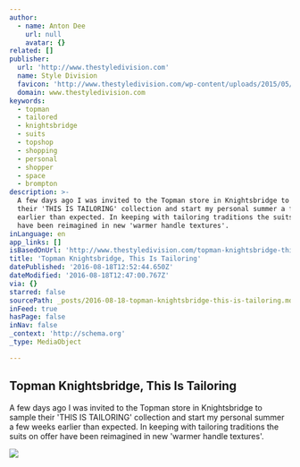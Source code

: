 ```yaml
---
author:
  - name: Anton Dee
    url: null
    avatar: {}
related: []
publisher:
  url: 'http://www.thestyledivision.com'
  name: Style Division
  favicon: 'http://www.thestyledivision.com/wp-content/uploads/2015/05/favicon2-copy.png'
  domain: www.thestyledivision.com
keywords:
  - topman
  - tailored
  - knightsbridge
  - suits
  - topshop
  - shopping
  - personal
  - shopper
  - space
  - brompton
description: >-
  A few days ago I was invited to the Topman store in Knightsbridge to sample
  their 'THIS IS TAILORING' collection and start my personal summer a few weeks
  earlier than expected. In keeping with tailoring traditions the suits on offer
  have been reimagined in new 'warmer handle textures'.
inLanguage: en
app_links: []
isBasedOnUrl: 'http://www.thestyledivision.com/topman-knightsbridge-this-is-tailoring'
title: 'Topman Knightsbridge, This Is Tailoring'
datePublished: '2016-08-18T12:52:44.650Z'
dateModified: '2016-08-18T12:47:00.767Z'
via: {}
starred: false
sourcePath: _posts/2016-08-18-topman-knightsbridge-this-is-tailoring.md
inFeed: true
hasPage: false
inNav: false
_context: 'http://schema.org'
_type: MediaObject

---
```

<article style=""><h1>Topman Knightsbridge, This Is Tailoring</h1><p>A few days ago I was invited to the Topman store in Knightsbridge to sample their 'THIS IS TAILORING' collection and start my personal summer a few weeks earlier than expected. In keeping with tailoring traditions the suits on offer have been reimagined in new 'warmer handle textures'.</p><img src="http://www.thestyledivision.com/wp-content/uploads/2016/05/topman-knightsbridge-this-is-tailoring-style-blog-29.jpg" /></article>
